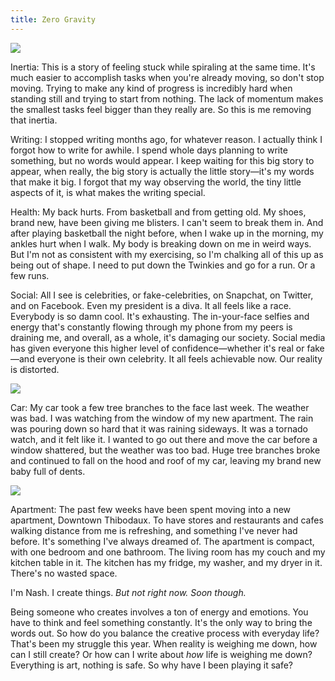 ```yaml
---
title: Zero Gravity
---
```


![][image-1]

Inertia: This is a story of feeling stuck while spiraling at the same time. It's much easier to accomplish tasks when you're already moving, so don't stop moving. Trying to make any kind of progress is incredibly hard when standing still and trying to start from nothing. The lack of momentum makes the smallest tasks feel bigger than they really are. So this is me removing that inertia.

Writing: I stopped writing months ago, for whatever reason. I actually think I forgot how to write for awhile. I spend whole days planning to write something, but no words would appear. I keep waiting for this big story to appear, when really, the big story is actually the little story—it's my words that make it big. I forgot that my way observing the world, the tiny little aspects of it, is what makes the writing special. 

Health: My back hurts. From basketball and from getting old. My shoes, brand new, have been giving me blisters. I can't seem to break them in. And after playing basketball the night before, when I wake up in the morning, my ankles hurt when I walk. My body is breaking down on me in weird ways. But I'm not as consistent with my exercising, so I'm chalking all of this up as being out of shape. I need to put down the Twinkies and go for a run. Or a few runs.

Social: All I see is celebrities, or fake-celebrities, on Snapchat, on Twitter, and on Facebook. Even my president is a diva. It all feels like a race. Everybody is so damn cool. It's exhausting. The in-your-face selfies and energy that's constantly flowing through my phone from my peers is draining me, and overall, as a whole, it's damaging our society. Social media has given everyone this higher level of confidence—whether it's real or fake—and everyone is their own celebrity. It all feels achievable now. Our reality is distorted.

![][image-2]

Car: My car took a few tree branches to the face last week. The weather was bad. I was watching from the window of my new apartment. The rain was pouring down so hard that it was raining sideways. It was a tornado watch, and it felt like it. I wanted to go out there and move the car before a window shattered, but the weather was too bad. Huge tree branches broke and continued to fall on the hood and roof of my car, leaving my brand new baby full of dents.

![][image-3]

Apartment: The past few weeks have been spent moving into a new apartment, Downtown Thibodaux. To have stores and restaurants and cafes walking distance from me is refreshing, and something I've never had before. It's something I've always dreamed of. The apartment is compact, with one bedroom and one bathroom. The living room has my couch and my kitchen table in it. The kitchen has my fridge, my washer, and my dryer in it. There's no wasted space.

I'm Nash. I create things. *But not right now. Soon though.*

Being someone who creates involves a ton of energy and emotions. You have to think and feel something constantly. It's the only way to bring the words out. So how do you balance the creative process with everyday life? That's been my struggle this year. When reality is weighing me down, how can I still create? Or how can I write about *how* life is weighing me down? Everything is art, nothing is safe. So why have I been playing it safe?

[image-1]:	https://dl.dropboxusercontent.com/s/q42yisdb3uhqu9q/IMG_1012.jpeg
[image-2]:	https://dl.dropboxusercontent.com/s/8viijmoiyq9yroc/IMG_0826.jpeg
[image-3]:	https://dl.dropboxusercontent.com/s/35lpsbde46usfka/IMG_1192.jpeg